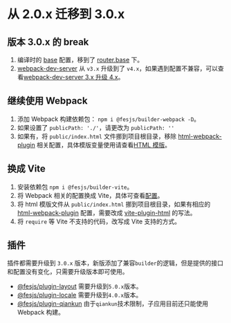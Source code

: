 # 从 2.0.x 迁移到 3.0.x

## 版本 3.0.x 的 break

1. 编译时的 [base](../reference/config/index.md/#base) 配置，移到了 [router.base](../reference/config/index.md/#router) 下。
2. [webpack-dev-server](https://github.com/webpack/webpack-dev-server) 从 `v3.x` 升级到了 `v4.x`，如果遇到配置不兼容，可以查看[webpack-dev-server 3.x 升级 4.x](https://github.com/webpack/webpack-dev-server/blob/master/migration-v4.md)。

## 继续使用 Webpack

1. 添加 Webpack 构建依赖包： `npm i @fesjs/builder-webpack -D`。
2. 如果设置了 `publicPath: './'`，请更改为 `publicPath: ''`
3. 如果有，将 `public/index.html` 文件挪到项目根目录，移除 [html-webpack-plugin](https://github.com/jantimon/html-webpack-plugin) 相关配置，具体模版变量使用请查看[HTML 模版](../guide/template.html)。

## 换成 Vite

1. 安装依赖包 `npm i @fesjs/builder-vite`。
2. 将 Webpack 相关的配置换成 Vite，具体可查看[配置](../reference/config/index.md)。
3. 将 html 模版文件从 `public/index.html` 挪到项目根目录，如果有相应的 [html-webpack-plugin](https://github.com/jantimon/html-webpack-plugin) 配置，需要改成 [vite-plugin-html](https://github.com/vbenjs/vite-plugin-html) 的写法。
4. 将 `require` 等 Vite 不支持的代码，改写成 Vite 支持的方式。

## 插件

插件都需要升级到 `3.0.x` 版本，新版添加了兼容`builder`的逻辑，但是提供的接口和配置没有变化，只需要升级版本即可使用。

-   [@fesjs/plugin-layout](../reference/plugin/plugins/layout.md) 需要升级到`5.0.x`版本。
-   [@fesjs/plugin-locale](../reference/plugin/plugins/locale.md) 需要升级到`4.0.x`版本。
-   [@fesjs/plugin-qiankun](../reference/plugin/plugins/qiankun.md) 由于`qiankun`技术限制，子应用目前还只能使用 Webpack 构建。
